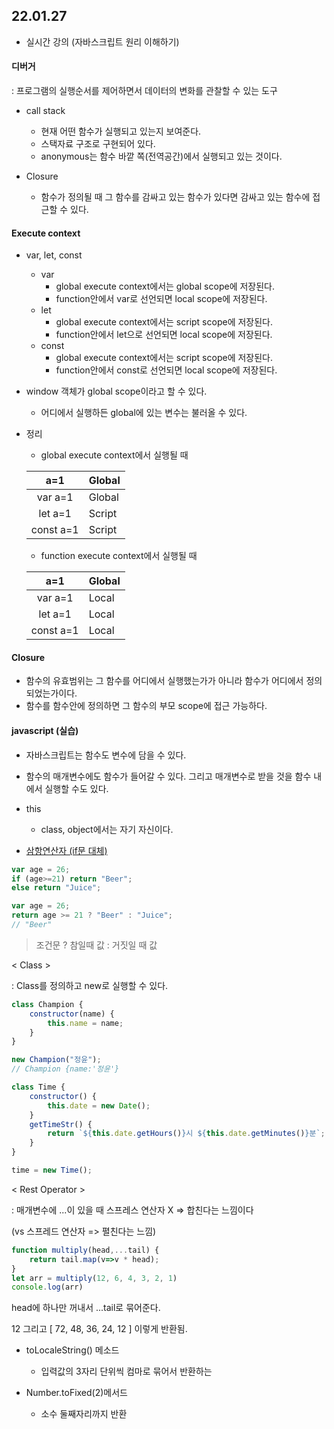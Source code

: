 ## 22.01.27
* 실시간 강의 (자바스크립트 원리 이해하기)

#### 디버거
: 프로그램의 실행순서를 제어하면서 데이터의 변화를 관찰할 수 있는 도구

* call stack
    * 현재 어떤 함수가 실행되고 있는지 보여준다.
    * 스택자료 구조로 구현되어 있다.
    * anonymous는 함수 바깥 쪽(전역공간)에서 실행되고 있는 것이다.

* Closure
    * 함수가 정의될 때 그 함수를 감싸고 있는 함수가 있다면 감싸고 있는 함수에 접근할 수 있다.

#### Execute context

* var, let, const
    * var 
        * global execute context에서는 global scope에 저장된다.
        * function안에서 var로 선언되면 local scope에 저장된다.
    * let
        * global execute context에서는 script scope에 저장된다.
        * function안에서 let으로 선언되면 local scope에 저장된다.
    * const
        * global execute context에서는 script scope에 저장된다.
        * function안에서 const로 선언되면 local scope에 저장된다.

* window 객체가 global scope이라고 할 수 있다.
    * 어디에서 실행하든 global에 있는 변수는 불러올 수 있다.

* 정리
    * global execute context에서 실행될 때

    |a=1 |Global   |
    |:-:|---|
    |var a=1 | Global   |
    |let a=1  |Script   |
    |const a=1   | Script  |

    * function execute context에서 실행될 때

    |a=1 |Global   |
    |:-:|---|
    |var a=1 | Local   |
    |let a=1  |Local    |
    |const a=1   | Local   |

#### Closure
* 함수의 유효범위는 그 함수를 어디에서 실행했는가가 아니라 함수가 어디에서 정의되었는가이다.
* 함수를 함수안에 정의하면 그 함수의 부모 scope에 접근 가능하다.

#### javascript (실습)
* 자바스크립트는 함수도 변수에 담을 수 있다.
* 함수의 매개변수에도 함수가 들어갈 수 있다. 그리고 매개변수로 받을 것을 함수 내에서 실행할 수도 있다.
* this
    * class, object에서는 자기 자신이다.

* [삼항연산자 (if문 대체)](https://developer.mozilla.org/ko/docs/Web/JavaScript/Reference/Operators/Conditional_Operator)
```js
var age = 26;
if (age>=21) return "Beer";
else return "Juice";
```
```js
var age = 26;
return age >= 21 ? "Beer" : "Juice";
// "Beer"
```
> 조건문 ? 참일때 값 : 거짓일 때 값

< Class >

: Class를 정의하고 new로 실행할 수 있다.
```js
class Champion {
    constructor(name) {
        this.name = name;
    }
}

new Champion("정윤");
// Champion {name:'정윤'}
```

```js
class Time {
    constructor() {
        this.date = new Date();
    }
    getTimeStr() {
        return `${this.date.getHours()}시 ${this.date.getMinutes()}분`;
    }
}

time = new Time();
```

< Rest Operator >
 
: 매개변수에 ...이 있을 때 스프레스 연산자 X  => 합친다는 느낌이다

(vs 스프레드 연산자 => 펼친다는 느낌)
```js
function multiply(head,...tail) {
    return tail.map(v=>v * head);
}
let arr = multiply(12, 6, 4, 3, 2, 1)
console.log(arr)
```
head에 하나만 꺼내서 ...tail로 묶어준다.

12 그리고 [ 72, 48, 36, 24, 12 ] 이렇게 반환됨.

* toLocaleString() 메소드
    * 입력값의 3자리 단위씩 컴마로 묶어서 반환하는

* Number.toFixed(2)메서드
    * 소수 둘째자리까지 반환
